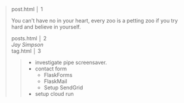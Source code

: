 <blockquote class='blockquote'>
    post.html                  │  1                     <p class='mb-0'>You can't have no in your heart, every zoo is a petting zoo if you try hard and believe in yourself.</p>
    posts.html                 │  2                       <footer class='blockquote-footer'><cite title='Jay Simpson'>Jay Simpson</cite></footer>
    tag.html                   │  3                   <blockquote>
    



* investigate pipe screensaver.
* contact form
    * FlaskForms
    * FlaskMail
    * Setup SendGrid
* setup cloud run
